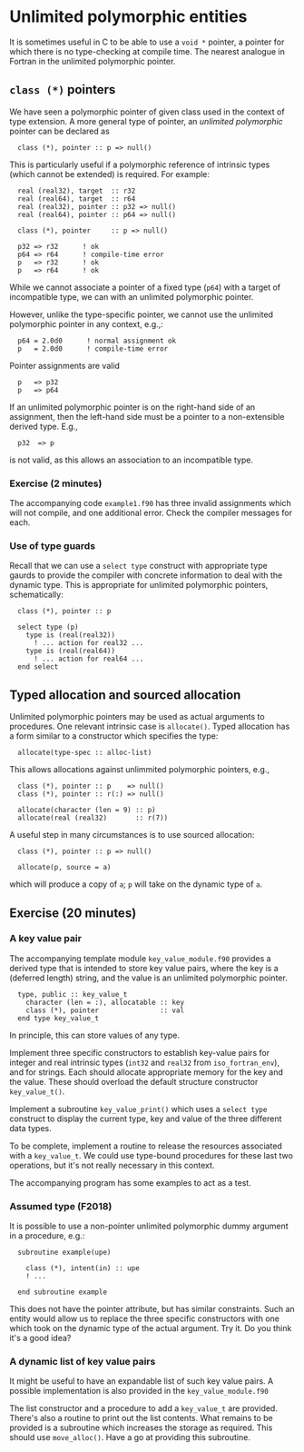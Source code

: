 # Unlimited polymorphic entities

It is sometimes useful in C to be able to use a `void *` pointer,
a pointer for which there is no type-checking at compile time.
The nearest analogue in Fortran in the unlimited polymorphic
pointer.

## `class (*)` pointers

We have seen a polymorphic pointer of given class used in the context
of type extension. A more general type of pointer, an _unlimited
polymorphic_ pointer can be declared as
```
  class (*), pointer :: p => null()
```
This is particularly useful if a polymorphic reference of intrinsic
types (which cannot be extended) is required. For example:
```
  real (real32), target  :: r32
  real (real64), target  :: r64
  real (real32), pointer :: p32 => null()
  real (real64), pointer :: p64 => null()

  class (*), pointer     :: p => null()

  p32 => r32      ! ok
  p64 => r64      ! compile-time error
  p   => r32      ! ok
  p   => r64      ! ok
```
While we cannot associate a pointer of a fixed type (`p64`) with a
target of incompatible type, we can with an unlimited polymorphic
pointer.

However, unlike the type-specific pointer, we cannot use the unlimited
polymorphic pointer in any context, e.g.,:
```
  p64 = 2.0d0      ! normal assignment ok
  p   = 2.0d0      ! compile-time error
```
Pointer assignments are valid
```
  p   => p32
  p   => p64
```
If an unlimited polymorphic pointer is on the right-hand side of an assignment,
then the left-hand side must be a pointer to a non-extensible derived type.
E.g.,
```
  p32  => p
```
is not valid, as this allows an association to an incompatible type.

### Exercise (2 minutes)

The accompanying code `example1.f90` has three invalid assignments
which will not compile, and one additional error. Check the compiler
messages for each.


### Use of type guards

Recall that we can use a `select type` construct with appropriate type
gaurds to provide the compiler with concrete information to deal with
the dynamic type. This is appropriate for unlimited polymorphic pointers,
schematically:
```
  class (*), pointer :: p

  select type (p)
    type is (real(real32))
      ! ... action for real32 ...
    type is (real(real64))
      ! ... action for real64 ...
  end select
```

## Typed allocation and sourced allocation

Unlimited polymorphic pointers may be used as actual arguments to procedures.
One relevant intrinsic case is `allocate()`. Typed allocation has a form
similar to a constructor which specifies the type:
```
  allocate(type-spec :: alloc-list)
```
This allows allocations against unlimmited polymorphic pointers, e.g.,
```
  class (*), pointer :: p    => null()
  class (*), pointer :: r(:) => null()

  allocate(character (len = 9) :: p)
  allocate(real (real32)       :: r(7))
```

A useful step in many circumstances is to use sourced allocation:
```
  class (*), pointer :: p => null()

  allocate(p, source = a)
```
which will produce a copy of `a`; `p` will take on the dynamic type of `a`.


## Exercise (20 minutes)

### A key value pair

The accompanying template module `key_value_module.f90` provides a
derived type that is intended to store key value pairs, where the
key is a (deferred length) string, and the value is an unlimited
polymorphic pointer.
```
  type, public :: key_value_t
    character (len = :), allocatable :: key
    class (*), pointer               :: val
  end type key_value_t
```
In principle, this can store values of any type.

Implement three specific constructors to establish key-value pairs for
integer and real intrinsic types (`int32` and `real32` from `iso_fortran_env`),
and for strings. Each should allocate appropriate memory for the key and the
value. These should overload the default structure constructor `key_value_t()`.

Implement a subroutine `key_value_print()` which uses a `select type`
construct to display the current type, key and value of the three
different data types.

To be complete, implement a routine to release the resources associated
with a `key_value_t`. We could use type-bound procedures for these
last two operations, but it's not really necessary in this context.

The accompanying program has some examples to act as a test.


### Assumed type (F2018)

It is possible to use a non-pointer unlimited polymorphic dummy argument
in a procedure, e.g.:
```
  subroutine example(upe)

    class (*), intent(in) :: upe
    ! ...

  end subroutine example
```
This does not have the pointer attribute, but has similar constraints.
Such an entity would allow us to replace the three specific constructors
with one which took on the dynamic type of the actual argument. Try it.
Do you think it's a good idea?

### A dynamic list of key value pairs

It might be useful to have an expandable list of such key value pairs.
A possible implementation is also provided in the `key_value_module.f90`

The list constructor and a procedure to add a `key_value_t` are provided.
There's also a routine to print out the list contents.
What remains to be provided is a subroutine which increases the storage as
required. This should use `move_alloc()`. Have a go at providing this
subroutine.
